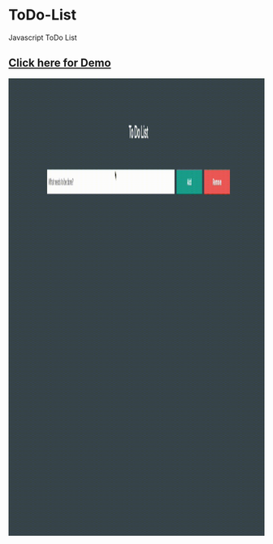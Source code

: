 # ToDo-List
Javascript ToDo List

## <a href="https://sinansarikaya.github.io/ToDo-List/"> Click here for Demo </a>

<img src='https://github.com/sinansarikaya/ToDo-List/blob/main/todo.gif' width='1200' height='900'>
